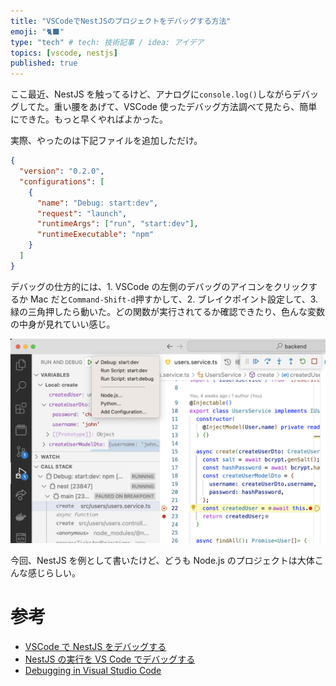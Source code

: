 ```yaml
---
title: "VSCodeでNestJSのプロジェクトをデバッグする方法"
emoji: "🐈‍⬛"
type: "tech" # tech: 技術記事 / idea: アイデア
topics: [vscode, nestjs]
published: true
---
```


ここ最近、NestJS を触ってるけど、アナログに`console.log()`しながらデバッグしてた。重い腰をあげて、VSCode 使ったデバッグ方法調べて見たら、簡単にできた。もっと早くやればよかった。

実際、やったのは下記ファイルを追加しただけ。

```json:.vscode/launch.json
{
  "version": "0.2.0",
  "configurations": [
    {
      "name": "Debug: start:dev",
      "request": "launch",
      "runtimeArgs": ["run", "start:dev"],
      "runtimeExecutable": "npm"
    }
  ]
}
```

デバッグの仕方的には、1. VSCode の左側のデバッグのアイコンをクリックするか Mac だと`Command-Shift-d`押すかして、2. ブレイクポイント設定して、3. 緑の三角押したら動いた。どの関数が実行されてるか確認できたり、色んな変数の中身が見れていい感じ。

![](/images/2022-12-26-09-26-30.png)

今回、NestJS を例として書いたけど、どうも Node.js のプロジェクトは大体こんな感じらしい。

# 参考

- [VSCode で NestJS をデバッグする](https://zenn.dev/75asa/articles/how2debug-nestjs-on-vsc)
- [NestJS の実行を VS Code でデバッグする](https://zenn.dev/yimajo/articles/655d96f448d741)
- [Debugging in Visual Studio Code](https://code.visualstudio.com/docs/editor/debugging)
